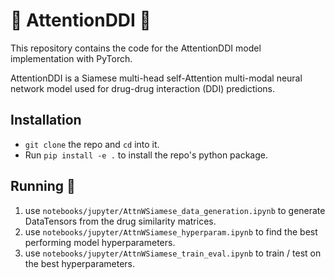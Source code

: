 # 📣 AttentionDDI 💊

This repository contains the code for the AttentionDDI model implementation with PyTorch. 

AttentionDDI is a Siamese multi-head self-Attention multi-modal neural network model used for drug-drug interaction (DDI) predictions.

## Installation

* `git clone` the repo and `cd` into it.
* Run `pip install -e .` to install the repo's python package.

## Running 🏃

1. use `notebooks/jupyter/AttnWSiamese_data_generation.ipynb` to generate DataTensors from the drug similarity matrices.
2. use `notebooks/jupyter/AttnWSiamese_hyperparam.ipynb` to find the best performing model hyperparameters.
3. use `notebooks/jupyter/AttnWSiamese_train_eval.ipynb` to train / test on the best hyperparameters.